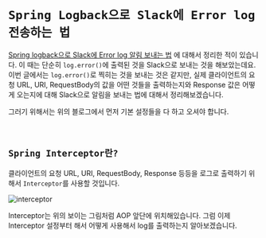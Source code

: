 # `Spring Logback으로 Slack에 Error log 전송하는 법`

[Spring logback으로 Slack에 Error log 알림 보내는 법](https://devlog-wjdrbs96.tistory.com/327) 에 대해서 정리한 적이 있습니다. 이 때는 단순히 `log.error()`에 출력된 것을 Slack으로 보내는 것을 해보았는데요. 
이번 글에서는 `log.error()`로 찍히는 것을 보내는 것은 같지만, 실제 클라이언트의 요청 URL, URI, RequestBody의 값을 어떤 것들을 출력하는지와 Response 값은 어떻게 오는지에 대해 Slack으로 알림을 보내는 법에 대해서 정리해보겠습니다. 

그러기 위해서는 위의 블로그에서 먼저 기본 설정들을 다 하고 오셔야 합니다. 

<br>

## `Spring Interceptor란?`

클라이언트의 요청 URL, URI, RequestBody, Response 등등을 로그로 출력하기 위해서 `Interceptor`를 사용할 것입니다. 

![interceptor](https://user-images.githubusercontent.com/45676906/122227178-a1af6a00-cef1-11eb-8c22-23cbcb43bc03.png)

Interceptor는 위의 보이는 그림처럼 AOP 앞단에 위치해있습니다. 그럼 이제 Interceptor 설정부터 해서 어떻게 사용해서 log를 출력하는지 알아보겠습니다. 

<br>

